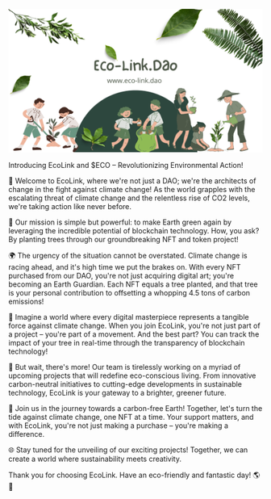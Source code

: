 [![MasterHead](https://github.com/Eco-Link/ECO/blob/main/White%20Green%20Nature%20Facebook%20Cover.png)](http://ecolink.dao)
<p> Introducing EcoLink and $ECO – Revolutionizing Environmental Action!

🌳 Welcome to EcoLink, where we're not just a DAO; we're the architects of change in the fight against climate change! As the world grapples with the escalating threat of climate change and the relentless rise of CO2 levels, we're taking action like never before.

🚀 Our mission is simple but powerful: to make Earth green again by leveraging the incredible potential of blockchain technology. How, you ask? By planting trees through our groundbreaking NFT and token project!

🌍 The urgency of the situation cannot be overstated. Climate change is racing ahead, and it's high time we put the brakes on. With every NFT purchased from our DAO, you're not just acquiring digital art; you're becoming an Earth Guardian. Each NFT equals a tree planted, and that tree is your personal contribution to offsetting a whopping 4.5 tons of carbon emissions!

🌲 Imagine a world where every digital masterpiece represents a tangible force against climate change. When you join EcoLink, you're not just part of a project – you're part of a movement. And the best part? You can track the impact of your tree in real-time through the transparency of blockchain technology!

🎨 But wait, there's more! Our team is tirelessly working on a myriad of upcoming projects that will redefine eco-conscious living. From innovative carbon-neutral initiatives to cutting-edge developments in sustainable technology, EcoLink is your gateway to a brighter, greener future.

🌿 Join us in the journey towards a carbon-free Earth! Together, let's turn the tide against climate change, one NFT at a time. Your support matters, and with EcoLink, you're not just making a purchase – you're making a difference.

🌐 Stay tuned for the unveiling of our exciting projects! Together, we can create a world where sustainability meets creativity.

Thank you for choosing EcoLink. Have an eco-friendly and fantastic day! 🌎🌟

</p>
